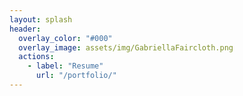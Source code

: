 ```yaml
---
layout: splash
header:
  overlay_color: "#000"
  overlay_image: assets/img/GabriellaFaircloth.png
  actions:
    - label: "Resume"
      url: "/portfolio/"
---
```



